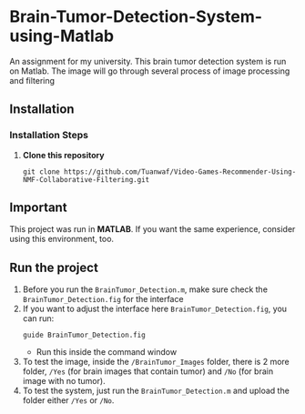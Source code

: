# Brain-Tumor-Detection-System-using-Matlab

An assignment for my university. This brain tumor detection system is run on Matlab. The image will go through several process of image processing and filtering

## Installation  

### Installation Steps  

1. **Clone this repository**  
   ```
   git clone https://github.com/Tuanwaf/Video-Games-Recommender-Using-NMF-Collaborative-Filtering.git
   ```

## Important

This project was run in **MATLAB**. If you want the same experience, consider using this environment, too.

## Run the project

1. Before you run the ```BrainTumor_Detection.m```, make sure check the ```BrainTumor_Detection.fig``` for the interface
2. If you want to adjust the interface here ```BrainTumor_Detection.fig```, you can run:
   ```
   guide BrainTumor_Detection.fig
   ```
   - Run this inside the command window
3. To test the image, inside the ```/BrainTumor_Images``` folder, there is 2 more folder, ```/Yes``` (for brain images that contain tumor) and ```/No``` (for brain image with no tumor).
4. To test the system, just run the ```BrainTumor_Detection.m``` and upload the folder either ```/Yes``` or ```/No```.
